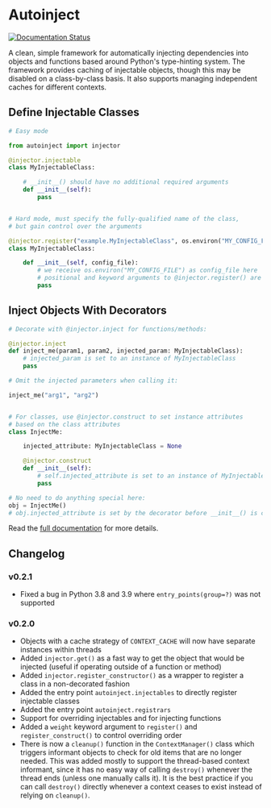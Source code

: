 # Autoinject

[![Documentation Status](https://readthedocs.org/projects/autoinject/badge/?version=latest)](https://autoinject.readthedocs.io/en/latest/?badge=latest)

A clean, simple framework for automatically injecting dependencies into objects and functions
based around Python's type-hinting system. The framework provides caching of injectable objects,
though this may be disabled on a class-by-class basis. It also supports managing independent
caches for different contexts.

## Define Injectable Classes

```python
# Easy mode

from autoinject import injector

@injector.injectable
class MyInjectableClass:

    # __init__() should have no additional required arguments
    def __init__(self):
        pass


# Hard mode, must specify the fully-qualified name of the class,
# but gain control over the arguments

@injector.register("example.MyInjectableClass", os.environ("MY_CONFIG_FILE"))
class MyInjectableClass:

    def __init__(self, config_file):
        # we receive os.environ("MY_CONFIG_FILE") as config_file here
        # positional and keyword arguments to @injector.register() are supported
        pass
```
    
## Inject Objects With Decorators
 
```python
# Decorate with @injector.inject for functions/methods:

@injector.inject
def inject_me(param1, param2, injected_param: MyInjectableClass):
    # injected_param is set to an instance of MyInjectableClass
    pass

# Omit the injected parameters when calling it:

inject_me("arg1", "arg2")


# For classes, use @injector.construct to set instance attributes 
# based on the class attributes   
class InjectMe:

    injected_attribute: MyInjectableClass = None

    @injector.construct
    def __init__(self):
        # self.injected_attribute is set to an instance of MyInjectableClass
        pass

# No need to do anything special here:
obj = InjectMe()
# obj.injected_attribute is set by the decorator before __init__() is called.
```

Read the [full documentation](https://autoinject.readthedocs.io/en/latest/?) for more details.

## Changelog

### v0.2.1
- Fixed a bug in Python 3.8 and 3.9 where `entry_points(group=?)` was not supported

### v0.2.0
- Objects with a cache strategy of `CONTEXT_CACHE` will now have separate instances within threads
- Added `injector.get()` as a fast way to get the object that would be injected (useful if operating outside of
  a function or method)
- Added `injector.register_constructor()` as a wrapper to register a class in a non-decorated fashion
- Added the entry point `autoinject.injectables` to directly register injectable classes
- Added the entry point `autoinject.registrars`
- Support for overriding injectables and for injecting functions 
- Added a `weight` keyword argument to `register()` and `register_construct()` to control overriding order
- There is now a `cleanup()` function in the `ContextManager()` class which triggers informant objects to check for
  old items that are no longer needed. This was added mostly to support the thread-based context informant, since it 
  has no easy way of calling `destroy()` whenever the thread ends (unless one manually calls it). It is the best 
  practice if you can call `destroy()` directly whenever a context ceases to exist instead of relying on `cleanup()`.
